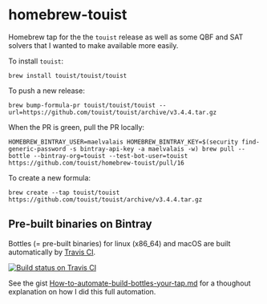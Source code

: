 # homebrew-touist

Homebrew tap for the the `touist` release as well as some QBF and SAT
solvers that I wanted to make available more easily.

To install `touist`:

    brew install touist/touist/touist

To push a new release:

    brew bump-formula-pr touist/touist/touist --url=https://github.com/touist/touist/archive/v3.4.4.tar.gz

When the PR is green, pull the PR locally:

    HOMEBREW_BINTRAY_USER=maelvalais HOMEBREW_BINTRAY_KEY=$(security find-generic-password -s bintray-api-key -a maelvalais -w) brew pull --bottle --bintray-org=touist --test-bot-user=touist https://github.com/touist/homebrew-touist/pull/16

To create a new formula:

    brew create --tap touist/touist https://github.com/touist/touist/archive/v3.4.4.tar.gz

## Pre-built binaries on Bintray

Bottles (= pre-built binaries) for linux (x86\_64) and macOS are built
automatically by [Travis CI][travis].

[![Build status on Travis CI][travis-logo]][travis]

[travis]: https://travis-ci.org/touist/homebrew-touist
[travis-logo]: https://travis-ci.org/touist/homebrew-touist.svg?branch=master

See the gist [How-to-automate-build-bottles-your-tap.md](https://gist.github.com/maelvalais/068af21911c7debc4655cdaa41bbf092) for a thoughout explanation on how I did this full automation.
